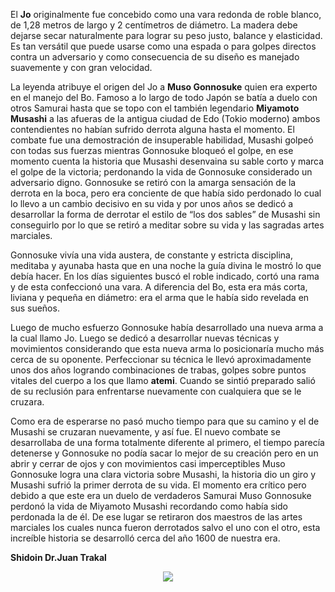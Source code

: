 <!--
.. title: Orígen del Jo
.. slug: jo
.. date: 2015-02-07 15:42:36 UTC-03:00
.. tags:
.. category:
.. link:
.. description:
.. type: text
-->

El **Jo** originalmente fue concebido como una vara redonda de roble blanco, de 1,28 metros de largo y 2 centímetros de diámetro. La madera debe dejarse secar naturalmente para lograr su peso justo, balance y elasticidad. Es tan versátil que puede usarse como una espada o para golpes directos contra un adversario y como consecuencia de su diseño es manejado suavemente y con gran velocidad.

La leyenda atribuye el origen del Jo a **Muso Gonnosuke** quien era experto en el manejo del Bo. Famoso a lo largo de todo Japón se batía a duelo con otros Samurai hasta que se topo con el también legendario **Miyamoto Musashi** a las afueras de la antigua ciudad de Edo (Tokio moderno) ambos contendientes no habían sufrido derrota alguna hasta el momento. El combate fue una demostración de insuperable habilidad, Musashi golpeó con todas sus fuerzas mientras Gonnosuke bloqueó el golpe, en ese momento cuenta la historia que Musashi desenvaina su sable corto y marca el golpe de la victoria; perdonando la vida de Gonnosuke considerado un adversario digno. Gonnosuke se retiró con la amarga sensación de la derrota en la boca, pero era conciente de que había sido perdonado lo cual lo llevo a un cambio decisivo en su vida y por unos años se dedicó a desarrollar la forma de derrotar el estilo de “los dos sables” de Musashi sin conseguirlo por lo que se retiró a meditar sobre su vida y las sagradas artes marciales.

Gonnosuke vivía una vida austera, de constante y estricta disciplina, meditaba y ayunaba hasta que en una noche la guía divina le mostró lo que debía hacer. En los días siguientes buscó el roble indicado, cortó una rama y de esta confeccionó una vara. A diferencia del Bo, esta era más corta, liviana y pequeña en diámetro: era el arma que le había sido revelada en sus sueños.

Luego de mucho esfuerzo Gonnosuke había desarrollado una nueva arma a la cual llamo Jo. Luego se dedicó a desarrollar nuevas técnicas y movimientos considerando que esta nueva arma lo posicionaría mucho más cerca de su oponente. Perfeccionar su técnica le llevó aproximadamente unos dos años logrando combinaciones de trabas, golpes sobre puntos vitales del cuerpo a los que llamo **atemi**. Cuando se sintió preparado salió de su reclusión para enfrentarse nuevamente con cualquiera que se le cruzara.

Como era de esperarse no pasó mucho tiempo para que su camino y el de Musashi se cruzaran nuevamente, y así fue. El nuevo combate se desarrollaba de una forma totalmente diferente al primero, el tiempo parecía detenerse y Gonnosuke no podía sacar lo mejor de su creación pero en un abrir y cerrar de ojos y con movimientos casi imperceptibles Muso Gonnosuke logra una clara victoria sobre Musashi, la historia dio un giro y Musashi sufrió la primer derrota de su vida. El momento era crítico pero debido a que este era un duelo de verdaderos Samurai Muso Gonnosuke perdonó la vida de Miyamoto Musashi recordando como había sido perdonada la de él. De ese lugar se retiraron dos maestros de las artes marciales los cuales nunca fueron derrotados salvo el uno con el otro, esta increíble historia se desarrolló cerca del año 1600 de nuestra era.

**Shidoin Dr.Juan Trakal**


<center><img src="http://aikidoaikido.com.ar/images/photos/jo.jpg"></center>

